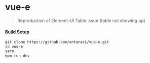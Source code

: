 # vue-e

> Reproduction of Element-UI Table issue (table not showing up)

#### Build Setup

``` bash
git clone https://github.com/antarasi/vue-e.git
cd vue-e
yarn
npm run dev

```

